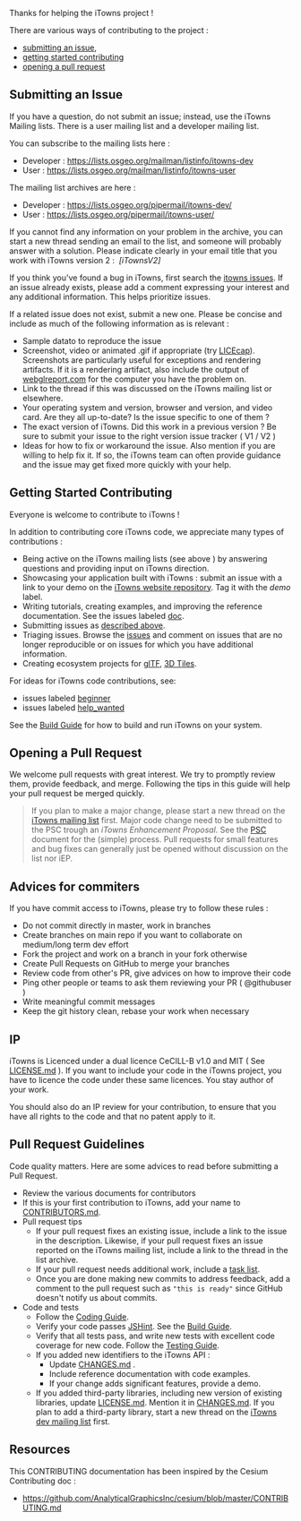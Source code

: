 Thanks for helping the iTowns project !

There are various ways of contributing to the project :

* [submitting an issue](#submitting-an-issue),
* [getting started contributing](#getting-started-contributing)
* [opening a pull request](#opening-a-pull-request)

## Submitting an Issue

If you have a question, do not submit an issue; instead, use the iTowns Mailing lists. There is a user mailing list and a developer mailing list. 

You can subscribe to the mailing lists here : 

* Developer : https://lists.osgeo.org/mailman/listinfo/itowns-dev
* User : https://lists.osgeo.org/mailman/listinfo/itowns-user

The mailing list archives are here :

* Developer : https://lists.osgeo.org/pipermail/itowns-dev/
* User : https://lists.osgeo.org/pipermail/itowns-user/

If you cannot find any information on your problem in the archive, you can start a new thread sending an email to the list, and someone will probably answer with a solution. Please indicate clearly in your email title that you work with iTowns version 2 :  *[iTownsV2]*

If you think you've found a bug in iTowns, first search the [itowns issues](https://github.com/iTowns/itowns2/issues).  If an issue already exists, please add a comment expressing your interest and any additional information. This helps prioritize issues.

If a related issue does not exist, submit a new one.  Please be concise and include as much of the following information as is relevant :
* Sample datato to reproduce the issue
* Screenshot, video or animated .gif if appropriate (try [LICEcap](http://www.cockos.com/licecap/)). Screenshots are particularly useful for exceptions and rendering artifacts.  If it is a rendering artifact, also include the output of [webglreport.com](http://webglreport.com/) for the computer you have the problem on.
* Link to the thread if this was discussed on the iTowns mailing list or elsewhere.
* Your operating system and version, browser and version, and video card.  Are they all up-to-date?  Is the issue specific to one of them ?
* The exact version of iTowns.  Did this work in a previous version ? Be sure to submit your issue to the right version issue tracker ( V1 / V2 )
* Ideas for how to fix or workaround the issue. Also mention if you are willing to help fix it.  If so, the iTowns team can often provide guidance and the issue may get fixed more quickly with your help.

## Getting Started Contributing

Everyone is welcome to contribute to iTowns !

In addition to contributing core iTowns code, we appreciate many types of contributions :

* Being active on the iTowns mailing lists (see above ) by answering questions and providing input on iTowns direction.
* Showcasing your application built with iTowns : submit an issue with a link to your demo on the [iTowns website repository](https://github.com/iTowns/itowns.github.io/issues). Tag it with the *demo* label.
* Writing tutorials, creating examples, and improving the reference documentation. See the issues labeled [doc](https://github.com/iTowns/itowns2/labels/doc).
* Submitting issues as [described above](#submitting-an-issue).
* Triaging issues. Browse the [issues](https://github.com/iTowns/itowns2/issues) and comment on issues that are no longer reproducible or on issues for which you have additional information.
* Creating ecosystem projects for [glTF](https://github.com/KhronosGroup/glTF/issues/456), [3D Tiles](https://github.com/AnalyticalGraphicsInc/3d-tiles).

For ideas for iTowns code contributions, see:

* issues labeled [beginner](https://github.com/iTowns/itowns2/labels/beginner)
* issues labeled [help_wanted](https://github.com/iTowns/itowns2/label/help_wanted)

See the [Build Guide](BUILDING.md) for how to build and run iTowns on your system.

## Opening a Pull Request

We welcome pull requests with great interest.  We try to promptly review them, provide feedback, and merge.  Following the tips in this guide will help your pull request be merged quickly.

> If you plan to make a major change, please start a new thread on the [iTowns mailing list](https://lists.osgeo.org/mailman/listinfo/itowns-dev) first. Major code change need to be submitted to the PSC trough an *iTowns Enhancement Proposal*. See the [PSC](https://github.com/iTowns/itowns-project/blob/master/PSC.md) document for the (simple) process.  Pull requests for small features and bug fixes can generally just be opened without discussion on the list nor iEP.

## Advices for commiters

If you have commit access to iTowns, please try to follow these rules :

* Do not commit directly in master, work in branches
* Create branches on main repo if you want to collaborate on medium/long term dev effort
* Fork the project and work on a branch in your fork otherwise
* Create Pull Requests on GitHub to merge your branches
* Review code from other's PR, give advices on how to improve their code
* Ping other people or teams to ask them reviewing your PR ( @githubuser )
* Write meaningful commit messages
* Keep the git history clean, rebase your work when necessary

## IP

iTowns is Licenced under a dual licence CeCILL-B v1.0 and MIT ( See [LICENSE.md](LICENSE.md) ). If you want to include your code in the iTowns project, you have to licence the code under these same licences. You stay author of your work.

You should also do an IP review for your contribution, to ensure that you have all rights to the code and that no patent apply to it.

## Pull Request Guidelines

Code quality matters. Here are some advices to read before submitting a Pull Request.

* Review the various documents for contributors
* If this is your first contribution to iTowns, add your name to [CONTRIBUTORS.md](https://github.com/iTowns/itowns2/blob/master/CONTRIBUTORS.md).
* Pull request tips
   * If your pull request fixes an existing issue, include a link to the issue in the description.  Likewise, if your pull request fixes an issue reported on the iTowns mailing list, include a link to the thread in the list archive.
   * If your pull request needs additional work, include a [task list](https://github.com/blog/1375%0A-task-lists-in-gfm-issues-pulls-comments).
   * Once you are done making new commits to address feedback, add a comment to the pull request such as `"this is ready"` since GitHub doesn't notify us about commits.
* Code and tests
   * Follow the [Coding Guide](CODING.md).
   * Verify your code passes [JSHint](http://www.jshint.com/).  See the [Build Guide](BUILDING.md). 
   * Verify that all tests pass, and write new tests with excellent code coverage for new code.  Follow the [Testing Guide](TESTING.md).
   * If you added new identifiers to the iTowns API :
      * Update [CHANGES.md](CHANGES.md) .
      * Include reference documentation with code examples.
      * If your change adds significant features, provide a demo.
   * If you added third-party libraries, including new version of existing libraries, update [LICENSE.md](LICENSE.md).  Mention it in [CHANGES.md](CHANGES.md).  If you plan to add a third-party library, start a new thread on the [iTowns dev mailing list](https://lists.osgeo.org/mailman/listinfo/itowns-dev) first.

## Resources

This CONTRIBUTING documentation has been inspired by the Cesium Contributing doc : 
* https://github.com/AnalyticalGraphicsInc/cesium/blob/master/CONTRIBUTING.md
